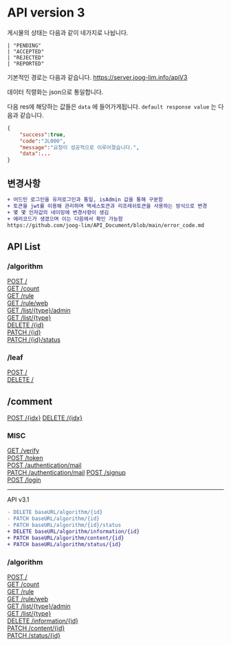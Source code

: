 # API version 3


게시물의 상태는 다음과 같이 네가지로 나뉩니다.

```tsx
| "PENDING"
| "ACCEPTED"
| "REJECTED"
| "REPORTED"
```

기본적인 경로는 다음과 같습니다.
https://server.joog-lim.info/apiV3

데이터 직렬화는 json으로 통일합니다.

다음 res에 해당하는 값들은 `data` 에 들어가게됩니다.
`default response value` 는 다음과 같습니다.

```json
{
	"success":true,
	"code":"JL000",
	"message":"요청이 성공적으로 이루어졌습니다.",
	"data":...
}
```

## 변경사항
```diff
+ 어드민 로그인을 유저로그인과 통일, isAdmin 값을 통해 구분함
+ 토큰을 jwt를 이용해 관리하며 액세스토큰과 리프레쉬토큰을 사용하는 방식으로 변경
+ 몇 몇 인자값의 네이밍에 변경사항이 생김
+ 에러코드가 생겼으며 이는 다음에서 확인 가능함
https://github.com/joog-lim/API_Document/blob/main/error_code.md
```

## API List

### /algorithm

[POST /](./algorithm.md#post-)  
[GET /count](./algorithm.md#get-count)  
[GET /rule](./algorithm.md#get-rule)  
[GET /rule/web](./algorithm.md#get-ruleweb)  
[GET /list/{type}/admin](./algorithm.md#get-listtypeadmin)  
[GET /list/{type}](./algorithm.md#get-listtype)  
[DELETE /{id}](./algorithm.md#delete-id)  
[PATCH /{id}](./algorithm.md#patch-id)  
[PATCH /{id}/status](./algorithm.md#patch-idstatus)  

### /leaf
[POST /]()  
[DELETE /]()  

## /comment

[POST /{idx}]()
[DELETE /{idx}]()

### MISC
[GET /verify](./MISC.md#get-verify)  
[POST /token](./MISC.md#post-token)  
[POST /authentication/mail](./MISC.md#post-authenticationmail)  
[PATCH /authentication/mail](./MISC.md#patch-authenticationmail) 
[POST /signup](./MISC.md#post-signup)  
[POST /login](./MISC.md#post-login)  

---

API v3.1
```diff
- DELETE baseURL/algorithm/{id}
- PATCH baseURL/algorithm/{id}
- PATCH baseURL/algorithm/{id}/status
+ DELETE baseURL/algorithm/information/{id}
+ PATCH baseURL/algorithm/content/{id}
+ PATCH baseURL/algorithm/status/{id}
```

### /algorithm

[POST /](./algorithm.md#post-)  
[GET /count](./algorithm.md#get-count)  
[GET /rule](./algorithm.md#get-rule)  
[GET /rule/web](./algorithm.md#get-ruleweb)  
[GET /list/{type}/admin](./algorithm.md#get-listtypeadmin)  
[GET /list/{type}](./algorithm.md#get-listtype)  
[DELETE /information/{id}](./algorithm.md#delete-id)  
[PATCH /content/{id}](./algorithm.md#patch-id)  
[PATCH /status/{id}](./algorithm.md#patch-idstatus)  
